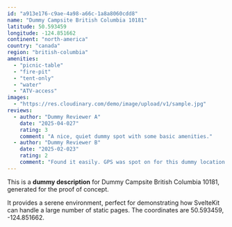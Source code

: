 ```yaml
---
id: "a913e176-c9ae-4a98-a66c-1a8a8060cdd8"
name: "Dummy Campsite British Columbia 10181"
latitude: 50.593459
longitude: -124.851662
continent: "north-america"
country: "canada"
region: "british-columbia"
amenities:
  - "picnic-table"
  - "fire-pit"
  - "tent-only"
  - "water"
  - "ATV-access"
images:
  - "https://res.cloudinary.com/demo/image/upload/v1/sample.jpg"
reviews:
  - author: "Dummy Reviewer A"
    date: "2025-04-027"
    rating: 3
    comment: "A nice, quiet dummy spot with some basic amenities."
  - author: "Dummy Reviewer B"
    date: "2025-02-023"
    rating: 2
    comment: "Found it easily. GPS was spot on for this dummy location."
---
```


This is a **dummy description** for Dummy Campsite British Columbia 10181, generated for the proof of concept.

It provides a serene environment, perfect for demonstrating how SvelteKit can handle a large number of static pages. The coordinates are 50.593459, -124.851662.
